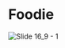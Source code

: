 # Foodie
![Slide 16_9 - 1](https://github.com/vincentiuschristian/Foodie/assets/95396799/6a02ef60-e4c4-4362-87dc-1bc452dce33e)
